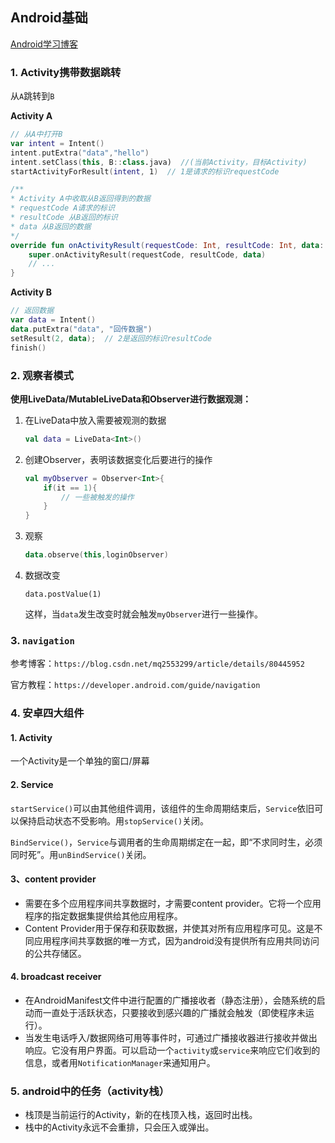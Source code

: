 ## Android基础

[Android学习博客](https://codeteenager.github.io/android/android42.html)

### 1. Activity携带数据跳转

从`A`跳转到`B`

**Activity A**

```kotlin
// 从A中打开B
var intent = Intent() 
intent.putExtra("data","hello")
intent.setClass(this, B::class.java)  //(当前Activity，目标Activity)  
startActivityForResult(intent, 1)  // 1是请求的标识requestCode
```

```kotlin
/**
* Activity A中收取从B返回得到的数据
* requestCode A请求的标识
* resultCode 从B返回的标识
* data 从B返回的数据
*/
override fun onActivityResult(requestCode: Int, resultCode: Int, data: Intent?) {
	super.onActivityResult(requestCode, resultCode, data)
    // ...
}
```

**Activity B**

```kotlin
// 返回数据
var data = Intent()
data.putExtra("data", "回传数据")
setResult(2, data);  // 2是返回的标识resultCode
finish()
```



### 2. 观察者模式

**使用LiveData/MutableLiveData和Observer进行数据观测：**

1. 在LiveData中放入需要被观测的数据

   ```kotlin
   val data = LiveData<Int>()
   ```

2. 创建Observer，表明该数据变化后要进行的操作

   ```kotlin
   val myObserver = Observer<Int>{
       if(it == 1){
           // 一些被触发的操作
       }
   }
   ```

3. 观察

   ```kotlin
   data.observe(this,loginObserver)
   ```

4. 数据改变

   ```
   data.postValue(1)
   ```

   这样，当`data`发生改变时就会触发`myObserver`进行一些操作。



### 3. `navigation`

参考博客：`https://blog.csdn.net/mq2553299/article/details/80445952`

官方教程：`https://developer.android.com/guide/navigation`



### 4. 安卓四大组件

#### 1. Activity

一个Activity是一个单独的窗口/屏幕

#### 2. Service

`startService()`可以由其他组件调用，该组件的生命周期结束后，`Service`依旧可以保持启动状态不受影响。用`stopService()`关闭。

`BindService()`，`Service`与调用者的生命周期绑定在一起，即“不求同时生，必须同时死”。用`unBindService()`关闭。

#### 3、content provider

* 需要在多个应用程序间共享数据时，才需要content provider。它将一个应用程序的指定数据集提供给其他应用程序。
* Content Provider用于保存和获取数据，并使其对所有应用程序可见。这是不同应用程序间共享数据的唯一方式，因为android没有提供所有应用共同访问的公共存储区。

#### 4. broadcast receiver

* 在AndroidManifest文件中进行配置的广播接收者（静态注册），会随系统的启动而一直处于活跃状态，只要接收到感兴趣的广播就会触发（即使程序未运行）。
* 当发生电话呼入/数据网络可用等事件时，可通过广播接收器进行接收并做出响应。它没有用户界面。可以启动一个`activity`或`service`来响应它们收到的信息，或者用`NotificationManager`来通知用户。





### 5. android中的任务（activity栈）

* 栈顶是当前运行的Activity，新的在栈顶入栈，返回时出栈。
* 栈中的Activity永远不会重排，只会压入或弹出。
